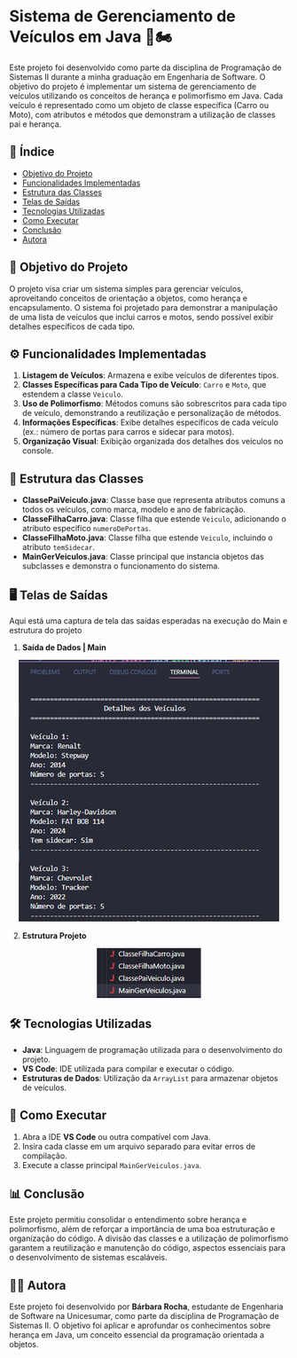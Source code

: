 # Sistema de Gerenciamento de Veículos em Java 🚗🏍️

Este projeto foi desenvolvido como parte da disciplina de Programação de Sistemas II durante a minha graduação em Engenharia de Software. O objetivo do projeto é implementar um sistema de gerenciamento de veículos utilizando os conceitos de herança e polimorfismo em Java. Cada veículo é representado como um objeto de classe específica (Carro ou Moto), com atributos e métodos que demonstram a utilização de classes pai e herança.

## 📑 Índice

- [Objetivo do Projeto](#objetivo-do-projeto)
- [Funcionalidades Implementadas](#funcionalidades-implementadas)
- [Estrutura das Classes](#estrutura-das-classes)
- [Telas de Saídas](#telas-de-saídas)
- [Tecnologias Utilizadas](#tecnologias-utilizadas)
- [Como Executar](#como-executar)
- [Conclusão](#conclusao)
- [Autora](#autora)

## <a name="objetivo-do-projeto"></a> 🎯 Objetivo do Projeto

O projeto visa criar um sistema simples para gerenciar veículos, aproveitando conceitos de orientação a objetos, como herança e encapsulamento. O sistema foi projetado para demonstrar a manipulação de uma lista de veículos que inclui carros e motos, sendo possível exibir detalhes específicos de cada tipo.

## <a name="funcionalidades-implementadas"></a> ⚙️ Funcionalidades Implementadas

1. **Listagem de Veículos**: Armazena e exibe veículos de diferentes tipos.
2. **Classes Específicas para Cada Tipo de Veículo**: `Carro` e `Moto`, que estendem a classe `Veiculo`.
3. **Uso de Polimorfismo**: Métodos comuns são sobrescritos para cada tipo de veículo, demonstrando a reutilização e personalização de métodos.
4. **Informações Específicas**: Exibe detalhes específicos de cada veículo (ex.: número de portas para carros e sidecar para motos).
5. **Organização Visual**: Exibição organizada dos detalhes dos veículos no console.

## <a name="estrutura-das-classes"></a> 🎨 Estrutura das Classes

- **ClassePaiVeiculo.java**: Classe base que representa atributos comuns a todos os veículos, como marca, modelo e ano de fabricação.
- **ClasseFilhaCarro.java**: Classe filha que estende `Veiculo`, adicionando o atributo específico `numeroDePortas`.
- **ClasseFilhaMoto.java**: Classe filha que estende `Veiculo`, incluindo o atributo `temSidecar`.
- **MainGerVeiculos.java**: Classe principal que instancia objetos das subclasses e demonstra o funcionamento do sistema.

## <a name="telas-de-saídas"></a> 🖥️ Telas de Saídas

Aqui está uma captura de tela das saídas esperadas na execução do Main e estrutura do projeto

1. **Saída de Dados | Main**
<p align="center">
  <img src="assets/saidaDados.PNG">
</p>

2. **Estrutura Projeto**
<p align="center">
  <img src="assets/estrutura.PNG">
</p>

## <a name="tecnologias-utilizadas"></a> 🛠️ Tecnologias Utilizadas <a name="tecnologias-utilizadas"></a>

- **Java**: Linguagem de programação utilizada para o desenvolvimento do projeto.
- **VS Code**: IDE utilizada para compilar e executar o código.
- **Estruturas de Dados**: Utilização da `ArrayList` para armazenar objetos de veículos.

## <a name="como-executar"></a> 🚀 Como Executar 

1. Abra a IDE **VS Code** ou outra compatível com Java.
2. Insira cada classe em um arquivo separado para evitar erros de compilação.
3. Execute a classe principal `MainGerVeiculos.java`.

## <a name="conclusao"></a> 📊 Conclusão

Este projeto permitiu consolidar o entendimento sobre herança e polimorfismo, além de reforçar a importância de uma boa estruturação e organização do código. A divisão das classes e a utilização de polimorfismo garantem a reutilização e manutenção do código, aspectos essenciais para o desenvolvimento de sistemas escaláveis.

## <a name="autora"></a> 👩‍💻 Autora 

Este projeto foi desenvolvido por **Bárbara Rocha**, estudante de Engenharia de Software na Unicesumar, como parte da disciplina de Programação de Sistemas II. O objetivo foi aplicar e aprofundar os conhecimentos sobre herança em Java, um conceito essencial da programação orientada a objetos.
